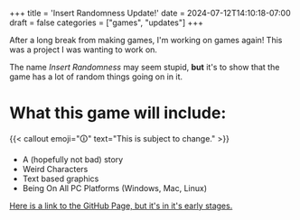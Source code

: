 +++
title = 'Insert Randomness Update!'
date = 2024-07-12T14:10:18-07:00
draft = false
categories = ["games", "updates"]
+++

After a long break from making games, I'm working on games again! This was a project I was wanting to work on.

The name *Insert Randomness* may seem stupid, **but** it's to show that the game has a lot of random things going on in it.

# What this game will include:
{{< callout emoji="🛈" text="This is subject to change." >}}
- A (hopefully not bad) story
- Weird Characters
- Text based graphics
- Being On All PC Platforms (Windows, Mac, Linux)

[Here is a link to the GitHub Page, but it's in it's early stages.](https://github.com/TheKamboy/insert_randomness) 

